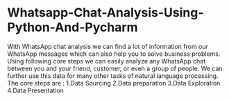 # Whatsapp-Chat-Analysis-Using-Python-And-Pycharm
With WhatsApp chat analysis we can find a lot of information from our WhatsApp messages which can also help you to solve business problems. 
Using following core steps we can easily analyze any WhatsApp chat between you and your friend, customer, or even a group of people. We can further use this data for many other tasks of natural language processing.
The core steps are :
  1.Data Sourcing 
  2.Data preparation 
  3.Data Exploration
  4.Data Presentation 
